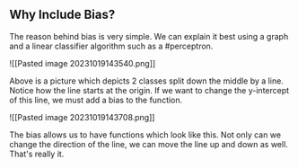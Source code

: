 ## Why Include Bias?
The reason behind bias is very simple. We can explain it best using a graph and a linear classifier algorithm such as a #perceptron.

![[Pasted image 20231019143540.png]]

Above is a picture which depicts 2 classes split down the middle by a line. Notice how the line starts at the origin. If we want to change the y-intercept of this line, we must add a bias to the function.

![[Pasted image 20231019143708.png]]

The bias allows us to have functions which look like this. Not only can we change the direction of the line, we can move the line up and down as well. That's really it.